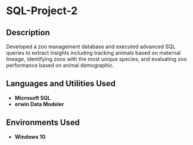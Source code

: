 # SQL-Project-2

<h2>Description</h2>
Developed a zoo management database and executed advanced SQL queries to extract insights including tracking animals based on maternal lineage, identifying zoos with the most unique species, and evaluating zoo performance based on animal demographic.


<h2>Languages and Utilities Used</h2>

- <b>Microsoft SQL </b> 
- <b>erwin Data Modeler </b>

<h2>Environments Used </h2>

- <b>Windows 10</b>
